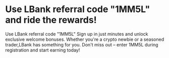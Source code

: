 # Use LBank referral code "1MM5L" and ride the rewards!
Use LBank referral code "1MM5L"  Sign up in just minutes and unlock exclusive welcome bonuses.
Whether you're a crypto newbie or a seasoned trader,LBank has something for you.
Don't miss out – enter 1MM5L during registration and start earning today!
